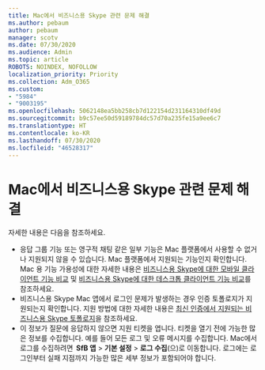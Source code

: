 ```yaml
---
title: Mac에서 비즈니스용 Skype 관련 문제 해결
ms.author: pebaum
author: pebaum
manager: scotv
ms.date: 07/30/2020
ms.audience: Admin
ms.topic: article
ROBOTS: NOINDEX, NOFOLLOW
localization_priority: Priority
ms.collection: Adm_O365
ms.custom:
- "5984"
- "9003195"
ms.openlocfilehash: 5062148ea5bb258cb7d122154d231164310df49d
ms.sourcegitcommit: b9c57ee50d59189784dc57d70a235fe15a9ee6c7
ms.translationtype: HT
ms.contentlocale: ko-KR
ms.lasthandoff: 07/30/2020
ms.locfileid: "46528317"
---
```

# <a name="troubleshoot-issues-with-skype-for-business-on-mac"></a>Mac에서 비즈니스용 Skype 관련 문제 해결

자세한 내용은 다음을 참조하세요. 

- 응답 그룹 기능 또는 영구적 채팅 같은 일부 기능은 Mac 플랫폼에서 사용할 수 없거나 지원되지 않을 수 있습니다. Mac 플랫폼에서 지원되는 기능인지 확인합니다. Mac 용 기능 가용성에 대한 자세한 내용은 [비즈니스용 Skype에 대한 모바일 클라이언트 기능 비교](https://technet.microsoft.com/library/Dn951412.aspx) 및 [비즈니스용 Skype에 대한 데스크톱 클라이언트 기능 비교](https://docs.microsoft.com/skypeforbusiness/plan-your-deployment/clients-and-devices/desktop-feature-comparison)를 참조하세요.
- 비즈니스용 Skype Mac 앱에서 로그인 문제가 발생하는 경우 인증 토폴로지가 지원되는지 확인합니다. 지원 방법에 대한 자세한 내용은 [최신 인증에서 지원되는 비즈니스용 Skype 토폴로지](https://docs.microsoft.com/skypeforbusiness/plan-your-deployment/modern-authentication/topologies-supported)을 참조하세요.  
- 이 정보가 질문에 응답하지 않으면 지원 티켓을 엽니다. 티켓을 열기 전에 가능한 많은 정보를 수집합니다. 예를 들어 모든 로그 및 오류 메시지를 수집합니다. Mac에서 로그를 수집하려면  **SfB 앱** > **기본 설정** > **로그 수집**(으)로 이동합니다.  로그에는 로그인부터 실패 지점까지 가능한 많은 세부 정보가 포함되어야 합니다.